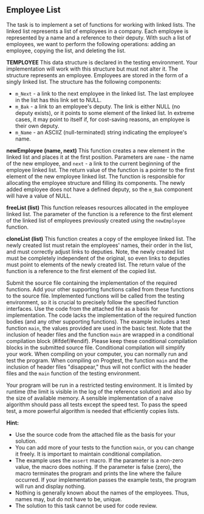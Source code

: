 ## Employee List

The task is to implement a set of functions for working with linked lists. The linked list represents a list of employees in a company. Each employee is represented by a name and a reference to their deputy. With such a list of employees, we want to perform the following operations: adding an employee, copying the list, and deleting the list.

**TEMPLOYEE**
This data structure is declared in the testing environment. Your implementation will work with this structure but must not alter it. The structure represents an employee. Employees are stored in the form of a singly linked list. The structure has the following components:
- `m_Next` - a link to the next employee in the linked list. The last employee in the list has this link set to NULL.
- `m_Bak` - a link to an employee's deputy. The link is either NULL (no deputy exists), or it points to some element of the linked list. In extreme cases, it may point to itself if, for cost-saving reasons, an employee is their own deputy.
- `m_Name` - an ASCIIZ (null-terminated) string indicating the employee's name.

**newEmployee (name, next)**
This function creates a new element in the linked list and places it at the first position. Parameters are `name` - the name of the new employee, and `next` - a link to the current beginning of the employee linked list. The return value of the function is a pointer to the first element of the new employee linked list. The function is responsible for allocating the employee structure and filling its components. The newly added employee does not have a defined deputy, so the `m_Bak` component will have a value of NULL.

**freeList (list)**
This function releases resources allocated in the employee linked list. The parameter of the function is a reference to the first element of the linked list of employees previously created using the `newEmployee` function.

**cloneList (list)**
This function creates a copy of the employee linked list. The newly created list must retain the employees' names, their order in the list, and must correctly adjust links to deputies. Note, the newly created list must be completely independent of the original, so even links to deputies must point to elements of the newly created list. The return value of the function is a reference to the first element of the copied list.

Submit the source file containing the implementation of the required functions. Add your other supporting functions called from these functions to the source file. Implemented functions will be called from the testing environment, so it is crucial to precisely follow the specified function interfaces. Use the code from the attached file as a basis for implementation. The code lacks the implementation of the required function bodies (and any other supporting functions). The example includes a test function `main`, the values provided are used in the basic test. Note that the inclusion of header files and the function `main` are wrapped in a conditional compilation block (#ifdef/#endif). Please keep these conditional compilation blocks in the submitted source file. Conditional compilation will simplify your work. When compiling on your computer, you can normally run and test the program. When compiling on Progtest, the function `main` and the inclusion of header files "disappear," thus will not conflict with the header files and the `main` function of the testing environment.

Your program will be run in a restricted testing environment. It is limited by runtime (the limit is visible in the log of the reference solution) and also by the size of available memory. A sensible implementation of a naive algorithm should pass all tests except the speed test. To pass the speed test, a more powerful algorithm is needed that efficiently copies lists.

**Hint:**
- Use the source code from the attached file as the basis for your solution.
- You can add more of your tests to the function `main`, or you can change it freely. It is important to maintain conditional compilation.
- The example uses the `assert` macro. If the parameter is a non-zero value, the macro does nothing. If the parameter is false (zero), the macro terminates the program and prints the line where the failure occurred. If your implementation passes the example tests, the program will run and display nothing.
- Nothing is generally known about the names of the employees. Thus, names may, but do not have to be, unique.
- The solution to this task cannot be used for code review.
